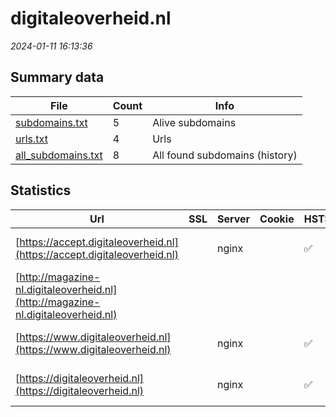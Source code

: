 # digitaleoverheid.nl
*2024-01-11 16:13:36*
## Summary data
| File       | Count | Info |
|------------|-------|------|
|[subdomains.txt](/data/digitaleoverheid.nl/subdomains.txt)|5|Alive subdomains|
|[urls.txt](/data/digitaleoverheid.nl/urls.txt)|4|Urls|
|[all_subdomains.txt](/data/digitaleoverheid.nl/all_subdomains.txt)|8|All found subdomains (history)|
## Statistics
| Url | SSL | Server | Cookie | HSTS | CSP | XFO | XXP | RP | Tech |Title |
|------------|-------|------|------|------|------|------|------|------|------|------|
|[https://accept.digitaleoverheid.nl](https://accept.digitaleoverheid.nl)| |nginx| |:white_check_mark: | | | |:white_check_mark: |Basic HSTS Nginx|401 Authorizatio...|
|[http://magazine-nl.digitaleoverheid.nl](http://magazine-nl.digitaleoverheid.nl)| || | | |:white_check_mark: |:white_check_mark: |:white_check_mark: ||404 - Not Found|
|[https://www.digitaleoverheid.nl](https://www.digitaleoverheid.nl)| |nginx| |:white_check_mark: | | | |:white_check_mark: |HSTS MySQL Nginx...|Home - Digitale...|
|[https://digitaleoverheid.nl](https://digitaleoverheid.nl)| |nginx| |:white_check_mark: | | | |:white_check_mark: |HSTS MySQL Nginx...||